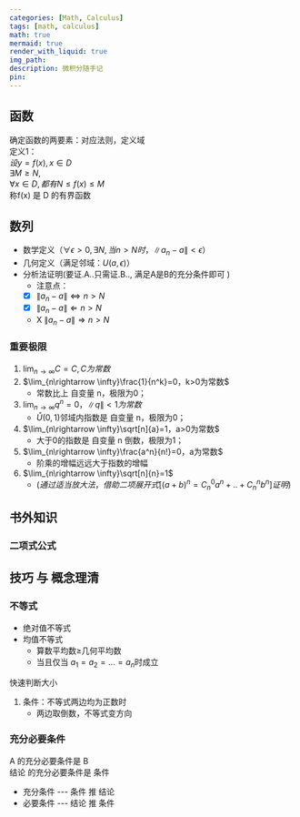 ```yaml
---
categories: [Math, Calculus]
tags: [math, calculus]
math: true
mermaid: true
render_with_liquid: true
img_path: 
description: 微积分随手记
pin: 
---
```


## 函数
确定函数的两要素：对应法则，定义域  
定义1：  
$设y=f(x), x\in D$  
$\exists M\geq N,$  
$\forall x\in D, 都有 N\leq f(x)\leq M$  
称f(x) 是 D 的有界函数

## 数列
* 数学定义（$\forall \epsilon > 0, \exists N, 当n > N时，\|a_n -a\|<\epsilon$）
* 几何定义（满足邻域：$U(a,\epsilon)$）
* 分析法证明(要证.A..只需证.B.., 满足A是B的充分条件即可 )
    * 注意点：
    * [x] $\|a_n -a\| \Leftrightarrow n>N$
    * [x] $\|a_n -a\| \Leftarrow n>N$
    * X $\|a_n -a\| \Rightarrow n>N$
    
### 重要极限
1. $\lim_{n\rightarrow \infty}C=C, C为常数$
1. $\lim_{n\rightarrow \infty}\frac{1}{n^k}=0，k>0为常数$
    * 常数比上 自变量 n，极限为0；
1. $\lim_{n\rightarrow \infty}q^n=0，\|q\|<1为常数$
    * $\mathring{U}(0,1)$邻域内指数是 自变量 n，极限为0；
1. $\lim_{n\rightarrow \infty}\sqrt[n]{a}=1，a>0为常数$
    * 大于0的指数是 自变量 n 倒数，极限为1；
1. $\lim_{n\rightarrow \infty}\frac{a^n}{n!}=0，a为常数$
    * 阶乘的增幅远远大于指数的增幅
1. $\lim_{n\rightarrow \infty}\sqrt[n]{n}=1$
    * $(通过适当放大法，借助二项展开式[(a+b)^n=C^0_na^n+..+C^n_nb^n]证明)$



## 书外知识

### 二项式公式


## 技巧 与 概念理清

### 不等式
* 绝对值不等式
* 均值不等式
    * 算数平均数$\geq$几何平均数
    * 当且仅当 $a_1=a_2=...=a_n$时成立

快速判断大小
1. 条件：不等式两边均为正数时
    * 两边取倒数，不等式变方向

### 充分必要条件
A     的充分必要条件是      B  
结论 的充分必要条件是  条件  
* 充分条件 ---  条件 推 结论
* 必要条件 ---  结论 推 条件

